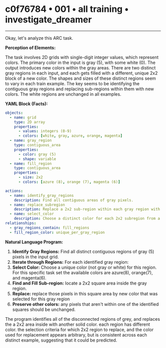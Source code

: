 # c0f76784 • 001 • all training • investigate_dreamer

---
Okay, let's analyze this ARC task.

**Perception of Elements:**

The task involves 2D grids with single-digit integer values, which represent colors.  The primary color in the input is gray (5), with some white (0). The output introduces new colors within the gray areas. There are two distinct gray regions in each input, and each gets filled with a different, unique 2x2 block of a new color. The shapes and sizes of these distinct regions seem to vary in each train example. The key seems to be identifying the contiguous gray regions and replacing sub-regions within them with new colors. The white regions are unchanged in all examples.

**YAML Block (Facts):**



```yaml
objects:
  - name: grid
    type: 2D array
    properties:
      - values: integers (0-9)
      - colors: [white, gray, azure, orange, magenta]
  - name: gray_region
    type: contiguous_area
    properties:
      - color: gray (5)
      - shape: variable
  - name: fill_region
    type: contiguous_area
    properties:
      - size: 2x2
      - colors: [azure (8), orange (7), magenta (6)]

actions:
  - name: identify_gray_regions
    description: Find all contiguous areas of gray pixels.
  - name: replace_subregion
    description: Replace a 2x2 sub-region within each gray region with a new color.
  - name: select_color
    description: Choose a distinct color for each 2x2 subregion from a limited set of available colors.
relationships:
  - gray_regions_contain: fill_regions
  - fill_region_color: unique_per_gray_region
```



**Natural Language Program:**

1. **Identify Gray Regions:** Find all distinct contiguous regions of gray (5) pixels in the input grid.
2. **Iterate through Regions:** For each identified gray region:
3. **Select Color:** Choose a unique color (not gray or white) for this region. For this specific task set the available colors are azure(8), orange(7), and magenta(6).
4. **Find and Fill Sub-region:** locate a 2x2 square area inside the gray region.
5. **Replace:** replace those pixels in this square area by new color that was selected for this gray region
6. **Preserve other colors:** any pixels that aren't within one of the identified squares should be unchanged.

The program identifies all of the disconnected regions of grey, and replaces the a 2x2 area inside with another solid color. each region has different color. the selection criteria for which 2x2 region to replace, and the color used for replacement appears arbitrary, but is consistent across each distinct example, suggesting that it could be predicted.

